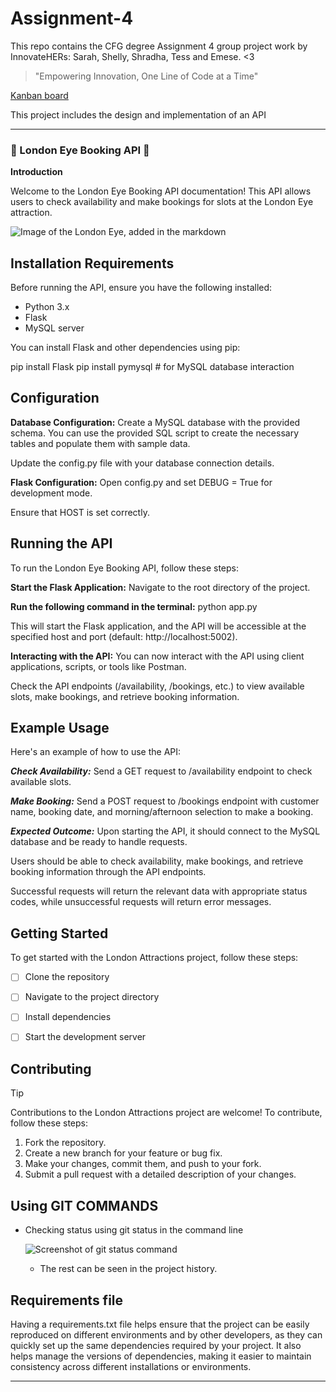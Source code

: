 # Assignment-4
This repo contains the CFG degree Assignment 4 group project work by InnovateHERs:
Sarah, Shelly, Shradha, Tess and Emese. &lt;3

> "Empowering Innovation, One Line of Code at a Time"

[Kanban board](https://miro.com/app/board/uXjVKWg95GQ=/)

This project includes the design and implementation of an API

---

### 🎡 London Eye Booking API 🎡

**Introduction**

Welcome to the London Eye Booking API documentation! This API allows users to check availability and make bookings for slots at the London Eye attraction.

![Image of the London Eye, added in the markdown](https://github.com/Szkazka/Assignment-4/assets/152419320/5bc1a5fa-1af8-472d-9fee-a918fdc78497)


## Installation Requirements

Before running the API, ensure you have the following installed:

- Python 3.x
- Flask
- MySQL server
  
You can install Flask and other dependencies using pip:

pip install Flask
pip install pymysql  # for MySQL database interaction

## Configuration

**Database Configuration:**
Create a MySQL database with the provided schema. You can use the provided SQL script to create the necessary tables and populate them with sample data.

Update the config.py file with your database connection details.

**Flask Configuration:**
Open config.py and set DEBUG = True for development mode.

Ensure that HOST is set correctly.

## Running the API

To run the London Eye Booking API, follow these steps:

**Start the Flask Application:**
Navigate to the root directory of the project.

**Run the following command in the terminal:**
python app.py

This will start the Flask application, and the API will be accessible at the specified host and port (default: http://localhost:5002).

**Interacting with the API:**
You can now interact with the API using client applications, scripts, or tools like Postman.

Check the API endpoints (/availability, /bookings, etc.) to view available slots, make bookings, and retrieve booking information.

## Example Usage

Here's an example of how to use the API:

_**Check Availability:**_
Send a GET request to /availability endpoint to check available slots.

_**Make Booking:**_
Send a POST request to /bookings endpoint with customer name, booking date, and morning/afternoon selection to make a booking.

_**Expected Outcome:**_
Upon starting the API, it should connect to the MySQL database and be ready to handle requests.

Users should be able to check availability, make bookings, and retrieve booking information through the API endpoints.

Successful requests will return the relevant data with appropriate status codes, while unsuccessful requests will return error messages.

## Getting Started

To get started with the London Attractions project, follow these steps:

- [ ] Clone the repository
   
- [ ] Navigate to the project directory
  
- [ ] Install dependencies
  
- [ ] Start the development server
  

## Contributing

> [!TIP]
> Contributions to the London Attractions project are welcome! To contribute, follow these steps:
> 1. Fork the repository.
> 2. Create a new branch for your feature or bug fix.
> 3. Make your changes, commit them, and push to your fork.
> 4. Submit a pull request with a detailed description of your changes.

## Using GIT COMMANDS

- Checking status using git status in the command line

  ![Screenshot of git status command](https://github.com/Szkazka/Assignment-4/assets/160747463/3a61162c-adf0-4383-8df8-7e32877e4156)

  - The rest can be seen in the project history.


## Requirements file
Having a requirements.txt file helps ensure that the project can be easily reproduced on different environments and by other developers, as they can quickly set up the same dependencies required by your project. It also helps manage the versions of dependencies, making it easier to maintain consistency across different installations or environments.

---

